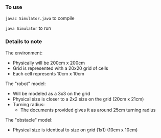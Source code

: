### To use
`javac Simulator.java` to compile

`java Simulator` to run


### Details to note

The environment:
- Physically will be 200cm x 200cm
- Grid is represented with a 20x20 grid of cells
- Each cell represents 10cm x 10cm

The "robot" model:
- Will be modeled as a 3x3 on the grid
- Physical size is closer to a 2x2 size on the grid (20cm x 21cm)
- Turning radius:
  - The documents provided gives it as around 25cm turning radius

The "obstacle" model:
- Physical size is identical to size on grid (1x1) (10cm x 10cm)



###